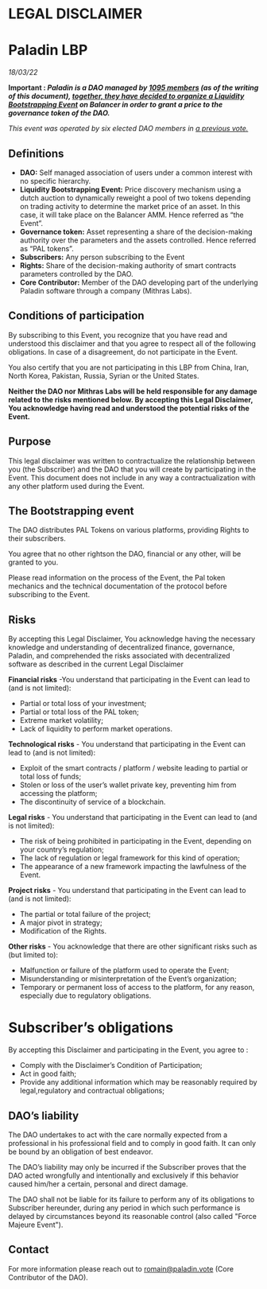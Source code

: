 

# LEGAL DISCLAIMER

# Paladin LBP

_18/03/22_

**Important : _Paladin is a DAO managed by [1095 members](https://etherscan.io/token/0xab846fb6c81370327e784ae7cbb6d6a6af6ff4bf) (as of the writing of this document), [together, they have decided to organize a Liquidity Bootstrapping Event](https://snapshot.org/#/palvote.eth/proposal/0x501eebfa96e8221d87e82b25b3c41c83045a0ab8b2e89d1988cd656f7ffe17d7) on Balancer in order to grant a price to the governance token of the DAO._**

_This event was operated by six elected DAO members in [a previous vote.](https://snapshot.org/#/palvote.eth/proposal/0x501eebfa96e8221d87e82b25b3c41c83045a0ab8b2e89d1988cd656f7ffe17d7)_


## Definitions 



* **DAO:** Self managed association of users under a common interest with no specific hierarchy.
* **Liquidity Bootstrapping Event:** Price discovery mechanism using a dutch auction to dynamically reweight a pool of two tokens depending on trading activity to determine the market price of an asset. In this case, it will take place on the Balancer AMM. Hence referred as “the Event”. 
* **Governance token:** Asset representing a share of the decision-making authority over the parameters and the assets controlled. Hence referred as “PAL tokens”.
* **Subscribers:** Any person subscribing to the Event
* **Rights:** Share of the decision-making authority of smart contracts parameters controlled by the DAO. 
* **Core Contributor:** Member of the DAO developing part of the underlying Paladin software through a company (Mithras Labs). 


## Conditions of participation

By subscribing to this Event, you recognize that you have read and understood this disclaimer and that you agree to respect all of the following obligations. In case of a disagreement, do not participate in the Event.

You also certify that you are not participating in this LBP from China, Iran, North Korea, Pakistan, Russia, Syrian or the United States.

**Neither the DAO nor Mithras Labs will be held responsible for any damage related to the risks mentioned below. By accepting this Legal Disclaimer, You acknowledge having read and understood the potential risks of the Event.**


## Purpose

This legal disclaimer was written to contractualize the relationship between you (the Subscriber) and the DAO that you will create by participating in the Event. This document does not include in any way a contractualization with any other platform used during the Event.


## The Bootstrapping event

The DAO distributes PAL Tokens on various platforms, providing Rights to their subscribers.

You agree that no other rightson the DAO, financial or any other, will be granted to you.

Please read information on the process of the Event, the Pal token mechanics and the technical documentation of the protocol before subscribing to the Event. 


## Risks

By accepting this Legal Disclaimer, You acknowledge having the necessary knowledge and understanding of decentralized finance, governance, Paladin, and comprehended the risks associated with decentralized software as described in the current Legal Disclaimer

**Financial risks** -You understand that participating in the Event can lead to (and is not limited):



* Partial or total loss of your investment;
* Partial or total loss of the PAL token;
* Extreme market volatility;
* Lack of liquidity to perform market operations.

**Technological risks** - You understand that participating in the Event can lead to (and is not limited):



* Exploit of the smart contracts / platform / website leading to partial or total loss of funds;
* Stolen or loss of the user’s wallet private key, preventing him from accessing the platform;
* The discontinuity of service of a blockchain.

**Legal risks** - You understand that participating in the Event can lead to (and is not limited):



* The risk of being prohibited in participating in the Event, depending on your country’s regulation;
* The lack of regulation or legal framework for this kind of operation; 
* The appearance of a new framework impacting the lawfulness of the Event.

**Project risks** - You understand that participating in the Event can lead to (and is not limited):



* The partial or total failure of the project;
* A major pivot in strategy;
* Modification of the Rights.

**Other risks** - You acknowledge that there are other significant risks such as (but limited to):



* Malfunction or failure of the platform used to operate the Event;
* Misunderstanding or misinterpretation of the Event’s organization;
* Temporary or permanent loss of access to the platform, for any reason, especially due to regulatory obligations.


# Subscriber’s obligations

By accepting this Disclaimer and participating in the Event, you agree to :



* Comply with the Disclaimer’s Condition of Participation;
* Act in good faith;
* Provide any additional information which may be reasonably required by legal,regulatory and contractual obligations;


## DAO’s liability


The DAO undertakes to act with the care normally expected from a professional in his professional field and to comply in good faith. It can only be bound by an obligation of best endeavor.

The DAO’s liability may only be incurred if the Subscriber proves that the DAO acted wrongfully and intentionally and exclusively if this behavior caused him/her a certain, personal and direct damage.

The DAO shall not be liable for its failure to perform any of its obligations to Subscriber hereunder, during any period in which such performance is delayed by circumstances beyond its reasonable control (also called "Force Majeure Event").


## Contact

For more information please reach out to romain@paladin.vote (Core Contributor of the DAO).
